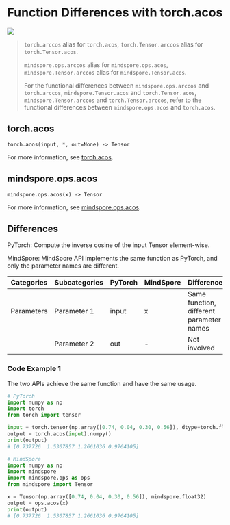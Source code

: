 # Function Differences with torch.acos

<a href="https://gitee.com/mindspore/docs/blob/master/docs/mindspore/source_en/note/api_mapping/pytorch_diff/acos.md" target="_blank"><img src="https://mindspore-website.obs.cn-north-4.myhuaweicloud.com/website-images/master/resource/_static/logo_source_en.png"></a>

> `torch.arccos` alias for `torch.acos`, `torch.Tensor.arccos` alias for `torch.Tensor.acos`.
>
> `mindspore.ops.arccos` alias for `mindspore.ops.acos`, `mindspore.Tensor.arccos` alias for `mindspore.Tensor.acos`.
>
> For the functional differences between `mindspore.ops.arccos` and `torch.arccos`, `mindspore.Tensor.acos` and `torch.Tensor.acos`, `mindspore.Tensor.arccos` and `torch.Tensor.arccos`, refer to the functional differences between `mindspore.ops.acos` and `torch.acos`.

## torch.acos

```text
torch.acos(input, *, out=None) -> Tensor
```

For more information, see [torch.acos](https://pytorch.org/docs/1.8.1/generated/torch.acos.html).

## mindspore.ops.acos

```text
mindspore.ops.acos(x) -> Tensor
```

For more information, see [mindspore.ops.acos](https://mindspore.cn/docs/en/master/api_python/ops/mindspore.ops.acos.html).

## Differences

PyTorch: Compute the inverse cosine of the input Tensor element-wise.

MindSpore: MindSpore API implements the same function as PyTorch, and only the parameter names are different.

| Categories | Subcategories   | PyTorch     | MindSpore   | Differences   |
| ---- | ----- | ------- | --------- | --------------------- |
| Parameters | Parameter 1 | input   | x | Same function, different parameter names |
|  | Parameter 2 | out | - | Not involved |

### Code Example 1

The two APIs achieve the same function and have the same usage.

```python
# PyTorch
import numpy as np
import torch
from torch import tensor

input = torch.tensor(np.array([0.74, 0.04, 0.30, 0.56]), dtype=torch.float32)
output = torch.acos(input).numpy()
print(output)
# [0.737726  1.5307857 1.2661036 0.9764105]

# MindSpore
import numpy as np
import mindspore
import mindspore.ops as ops
from mindspore import Tensor

x = Tensor(np.array([0.74, 0.04, 0.30, 0.56]), mindspore.float32)
output = ops.acos(x)
print(output)
# [0.737726  1.5307857 1.2661036 0.9764105]
```
